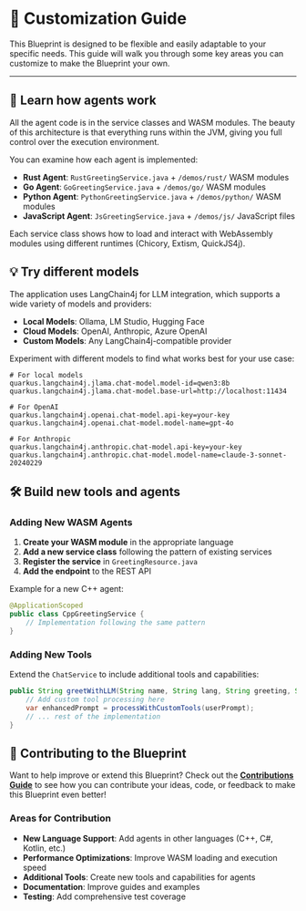 # 🎨 **Customization Guide**

This Blueprint is designed to be flexible and easily adaptable to your specific needs. This guide will walk you through some key areas you can customize to make the Blueprint your own.

---

## 📝 **Learn how agents work**

All the agent code is in the service classes and WASM modules. The beauty of this architecture is that everything runs within the JVM, giving you full control over the execution environment.

You can examine how each agent is implemented:
- **Rust Agent**: `RustGreetingService.java` + `/demos/rust/` WASM modules
- **Go Agent**: `GoGreetingService.java` + `/demos/go/` WASM modules  
- **Python Agent**: `PythonGreetingService.java` + `/demos/python/` WASM modules
- **JavaScript Agent**: `JsGreetingService.java` + `/demos/js/` JavaScript files

Each service class shows how to load and interact with WebAssembly modules using different runtimes (Chicory, Extism, QuickJS4j).

## 💡 **Try different models**

The application uses LangChain4j for LLM integration, which supports a wide variety of models and providers:

- **Local Models**: Ollama, LM Studio, Hugging Face
- **Cloud Models**: OpenAI, Anthropic, Azure OpenAI
- **Custom Models**: Any LangChain4j-compatible provider

Experiment with different models to find what works best for your use case:

```properties
# For local models
quarkus.langchain4j.jlama.chat-model.model-id=qwen3:8b
quarkus.langchain4j.jlama.chat-model.base-url=http://localhost:11434

# For OpenAI
quarkus.langchain4j.openai.chat-model.api-key=your-key
quarkus.langchain4j.openai.chat-model.model-name=gpt-4o

# For Anthropic
quarkus.langchain4j.anthropic.chat-model.api-key=your-key
quarkus.langchain4j.anthropic.chat-model.model-name=claude-3-sonnet-20240229
```

## 🛠️ **Build new tools and agents**

### Adding New WASM Agents

1. **Create your WASM module** in the appropriate language
2. **Add a new service class** following the pattern of existing services
3. **Register the service** in `GreetingResource.java`
4. **Add the endpoint** to the REST API

Example for a new C++ agent:
```java
@ApplicationScoped
public class CppGreetingService {
    // Implementation following the same pattern
}
```

### Adding New Tools

Extend the `ChatService` to include additional tools and capabilities:

```java
public String greetWithLLM(String name, String lang, String greeting, String userPrompt) {
    // Add custom tool processing here
    var enhancedPrompt = processWithCustomTools(userPrompt);
    // ... rest of the implementation
}
```

## 🤝 **Contributing to the Blueprint**

Want to help improve or extend this Blueprint? Check out the **[Contributions Guide](https://github.com/mozilla-ai/wasm-java-agents-blueprint/blob/main/CONTRIBUTING.md)** to see how you can contribute your ideas, code, or feedback to make this Blueprint even better!

### Areas for Contribution
- **New Language Support**: Add agents in other languages (C++, C#, Kotlin, etc.)
- **Performance Optimizations**: Improve WASM loading and execution speed
- **Additional Tools**: Create new tools and capabilities for agents
- **Documentation**: Improve guides and examples
- **Testing**: Add comprehensive test coverage
